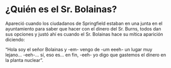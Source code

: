 # ¿Quién es el Sr. Bolainas?

Apareció cuando los ciudadanos de Springfield estaban en una junta en el ayuntamiento para saber que hacer con el dinero del Sr. Burns, todos dan sus opciones y justó ahí es cuando el Sr. Bolainas hace su mítica aparición diciendo:

“Hola soy el señor Bolainas y -em- vengo de -um eeeh- un lugar muy lejano...   -eeh-... sí, eso es... en fin, -eeh- yo digo que gastemos el dinero en la planta nuclear”.

